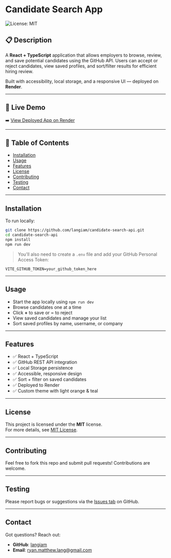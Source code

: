 # Candidate Search App  
![License: MIT](https://img.shields.io/badge/License-MIT-yellow.svg)

## 📋 Description  
A **React + TypeScript** application that allows employers to browse, review, and save potential candidates using the GitHub API. Users can accept or reject candidates, view saved profiles, and sort/filter results for efficient hiring review.

Built with accessibility, local storage, and a responsive UI — deployed on **Render**.

---

## 🔗 Live Demo  
➡️ [View Deployed App on Render](https://your-app-url.onrender.com)

---

## 📂 Table of Contents  
- [Installation](#installation)  
- [Usage](#usage)  
- [Features](#features)  
- [License](#license)  
- [Contributing](#contributing)  
- [Testing](#testing)  
- [Contact](#contact)



---

## Installation
To run locally:

```bash
git clone https://github.com/langiam/candidate-search-api.git
cd candidate-search-api
npm install
npm run dev
```

> You'll also need to create a `.env` file and add your GitHub Personal Access Token:

```env
VITE_GITHUB_TOKEN=your_github_token_here
```

---

## Usage
- Start the app locally using `npm run dev`  
- Browse candidates one at a time  
- Click **+** to save or **−** to reject  
- View saved candidates and manage your list  
- Sort saved profiles by name, username, or company

---

## Features
- ✅ React + TypeScript  
- ✅ GitHub REST API integration  
- ✅ Local Storage persistence  
- ✅ Accessible, responsive design  
- ✅ Sort + filter on saved candidates 
- ✅ Deployed to Render  
- ✅ Custom theme with light orange & teal

---

## License
This project is licensed under the **MIT** license.  
For more details, see [MIT License](https://opensource.org/licenses/MIT).

---

## Contributing
Feel free to fork this repo and submit pull requests! Contributions are welcome.

---

## Testing
Please report bugs or suggestions via the [Issues tab](https://github.com/langiam/candidate-search-api/issues) on GitHub.

---

## Contact
Got questions? Reach out:

- **GitHub**: [langiam](https://github.com/langiam)  
- **Email**: [ryan.matthew.lang@gmail.com](mailto:ryan.matthew.lang@gmail.com)

